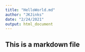 ```yaml
---
title: "HelloWorld.md"
author: "JKJinks"
date: "2/24/2021"
output: html_document
---
```


## This is a markdown file